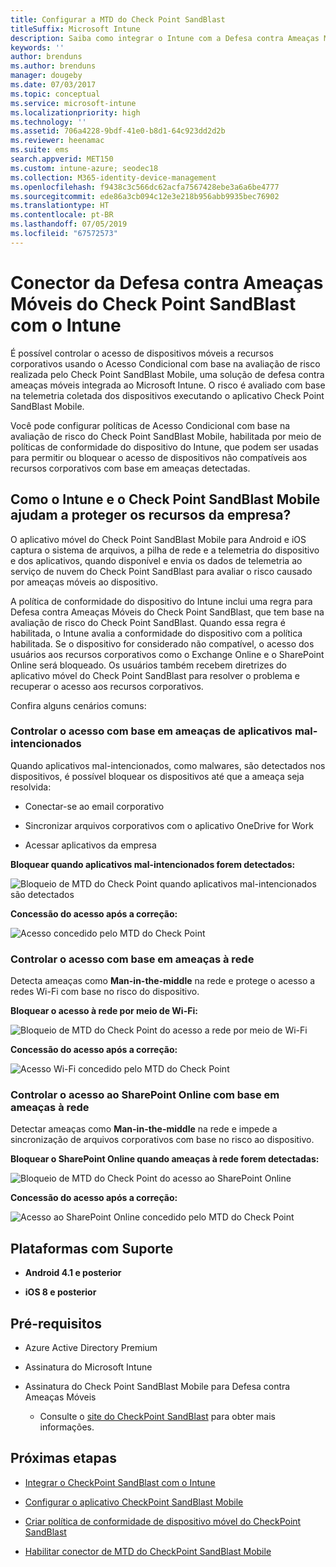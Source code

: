```yaml
---
title: Configurar a MTD do Check Point SandBlast
titleSuffix: Microsoft Intune
description: Saiba como integrar o Intune com a Defesa contra Ameaças Móveis do Check Point SandBlast para controlar o acesso de dispositivos móveis aos recursos corporativos.
keywords: ''
author: brenduns
ms.author: brenduns
manager: dougeby
ms.date: 07/03/2017
ms.topic: conceptual
ms.service: microsoft-intune
ms.localizationpriority: high
ms.technology: ''
ms.assetid: 706a4228-9bdf-41e0-b8d1-64c923dd2d2b
ms.reviewer: heenamac
ms.suite: ems
search.appverid: MET150
ms.custom: intune-azure; seodec18
ms.collection: M365-identity-device-management
ms.openlocfilehash: f9438c3c566dc62acfa7567428ebe3a6a6be4777
ms.sourcegitcommit: ede86a3cb094c12e3e218b956abb9935bec76902
ms.translationtype: HT
ms.contentlocale: pt-BR
ms.lasthandoff: 07/05/2019
ms.locfileid: "67572573"
---
```

# <a name="check-point-sandblast-mobile-threat-defense-connector-with-intune"></a>Conector da Defesa contra Ameaças Móveis do Check Point SandBlast com o Intune

É possível controlar o acesso de dispositivos móveis a recursos corporativos usando o Acesso Condicional com base na avaliação de risco realizada pelo Check Point SandBlast Mobile, uma solução de defesa contra ameaças móveis integrada ao Microsoft Intune. O risco é avaliado com base na telemetria coletada dos dispositivos executando o aplicativo Check Point SandBlast Mobile.

Você pode configurar políticas de Acesso Condicional com base na avaliação de risco do Check Point SandBlast Mobile, habilitada por meio de políticas de conformidade do dispositivo do Intune, que podem ser usadas para permitir ou bloquear o acesso de dispositivos não compatíveis aos recursos corporativos com base em ameaças detectadas.

## <a name="how-do-intune-and-check-point-sandblast-mobile-help-protect-your-company-resources"></a>Como o Intune e o Check Point SandBlast Mobile ajudam a proteger os recursos da empresa?

O aplicativo móvel do Check Point SandBlast Mobile para Android e iOS captura o sistema de arquivos, a pilha de rede e a telemetria do dispositivo e dos aplicativos, quando disponível e envia os dados de telemetria ao serviço de nuvem do Check Point SandBlast para avaliar o risco causado por ameaças móveis ao dispositivo.

A política de conformidade do dispositivo do Intune inclui uma regra para Defesa contra Ameaças Móveis do Check Point SandBlast, que tem base na avaliação de risco do Check Point SandBlast. Quando essa regra é habilitada, o Intune avalia a conformidade do dispositivo com a política habilitada. Se o dispositivo for considerado não compatível, o acesso dos usuários aos recursos corporativos como o Exchange Online e o SharePoint Online será bloqueado. Os usuários também recebem diretrizes do aplicativo móvel do Check Point SandBlast para resolver o problema e recuperar o acesso aos recursos corporativos.

<!-- ## Sample scenarios 
closing syntax for comment above is missing. Please insert closing syntax at intended location. -->

Confira alguns cenários comuns:

### <a name="control-access-based-on-threats-from-malicious-apps"></a>Controlar o acesso com base em ameaças de aplicativos mal-intencionados

Quando aplicativos mal-intencionados, como malwares, são detectados nos dispositivos, é possível bloquear os dispositivos até que a ameaça seja resolvida:

- Conectar-se ao email corporativo

- Sincronizar arquivos corporativos com o aplicativo OneDrive for Work

- Acessar aplicativos da empresa

**Bloquear quando aplicativos mal-intencionados forem detectados:**

![Bloqueio de MTD do Check Point quando aplicativos mal-intencionados são detectados](./media/checkpoint-MTD-2.PNG)

**Concessão do acesso após a correção:**

![Acesso concedido pelo MTD do Check Point](./media/checkpoint-MTD-3.PNG)

### <a name="control-access-based-on-threat-to-network"></a>Controlar o acesso com base em ameaças à rede

Detecta ameaças como **Man-in-the-middle** na rede e protege o acesso a redes Wi-Fi com base no risco do dispositivo.

**Bloquear o acesso à rede por meio de Wi-Fi:**

![Bloqueio de MTD do Check Point do acesso a rede por meio de Wi-Fi](./media/checkpoint-MTD-4.PNG)

**Concessão do acesso após a correção:**

![Acesso Wi-Fi concedido pelo MTD do Check Point](./media/checkpoint-MTD-5.PNG)

### <a name="control-access-to-sharepoint-online-based-on-threat-to-network"></a>Controlar o acesso ao SharePoint Online com base em ameaças à rede

Detectar ameaças como **Man-in-the-middle** na rede e impede a sincronização de arquivos corporativos com base no risco ao dispositivo.

**Bloquear o SharePoint Online quando ameaças à rede forem detectadas:**

![Bloqueio de MTD do Check Point do acesso ao SharePoint Online](./media/checkpoint-MTD-6.PNG)

**Concessão do acesso após a correção:**

![Acesso ao SharePoint Online concedido pelo MTD do Check Point](./media/checkpoint-MTD-7.PNG)

## <a name="supported-platforms"></a>Plataformas com Suporte

- **Android 4.1 e posterior**

- **iOS 8 e posterior**

## <a name="pre-requisites"></a>Pré-requisitos

- Azure Active Directory Premium

- Assinatura do Microsoft Intune

- Assinatura do Check Point SandBlast Mobile para Defesa contra Ameaças Móveis
    - Consulte o [site do CheckPoint SandBlast](https://www.checkpoint.com/) para obter mais informações.

## <a name="next-steps"></a>Próximas etapas

- [Integrar o CheckPoint SandBlast com o Intune](checkpoint-sandblast-mobile-mtd-connector-integration.md)

- [Configurar o aplicativo CheckPoint SandBlast Mobile](mtd-apps-ios-app-configuration-policy-add-assign.md)

- [Criar política de conformidade de dispositivo móvel do CheckPoint SandBlast](mtd-device-compliance-policy-create.md)

- [Habilitar conector de MTD do CheckPoint SandBlast Mobile](mtd-connector-enable.md)
